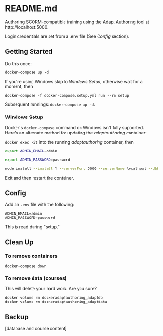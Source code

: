 README.md
=================

Authoring SCORM-compatible training using the [Adapt Authoring](https://github.com/adaptlearning/adapt_authoring) tool at http://localhost:5000.

Login credentials are set from a .env file (See _Config_ section).

Getting Started
---------------------

Do this once:

```
docker-compose up -d
```

If you're using Windows skip to _Windows Setup_, otherwise wait for a moment, then

```
docker-compose -f docker-compose.setup.yml run --rm setup

```

Subsequent runnings: `docker-compose up -d`.

### Windows Setup

Docker's `docker-compose` command on Windows isn't fully supported. Here's an alternate method for updating the _adaptauthoring_ container:

`docker exec -it` into the running _adaptauthoring_ container, then

```bash
export ADMIN_EMAIL=admin

export ADMIN_PASSWORD=password

node install --install Y --serverPort 5000 --serverName localhost --dbHost adaptdb --dbName adapt-tenant-master --dbPort 27017 --dataRoot data --sessionSecret your-session-secret --useffmpeg Y --smtpService dummy --smtpUsername smtpUser --smtpPassword smtpPass --fromAddress you@example.com --name master --displayName Master --email ${ADMIN_EMAIL} --password ${ADMIN_PASSWORD}
```

Exit and then restart the container.

Config
----------

Add an `.env` file with the following:

```
ADMIN_EMAIL=admin
ADMIN_PASSWORD=password
```

This is read during "setup."

Clean Up
-----------

### To remove containers

```
docker-compose down
```

### To remove data (courses)

This will delete your hard work. Are you sure?

```
docker volume rm dockeradaptauthoring_adaptdb
docker volume rm dockeradaptauthoring_adaptdata
```

Backup
------------

[database and course content]